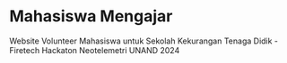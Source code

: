 # Mahasiswa Mengajar
Website Volunteer Mahasiswa untuk Sekolah Kekurangan Tenaga Didik - Firetech Hackaton Neotelemetri UNAND 2024
